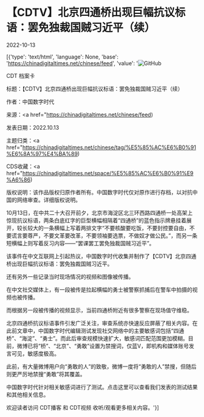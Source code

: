 # 【CDTV】北京四通桥出现巨幅抗议标语：罢免独裁国贼习近平（续）

2022-10-13

[{'type': 'text/html', 'language': None, 'base': 'https://chinadigitaltimes.net/chinese/feed', 'value': '![GitHub](https://chinadigitaltimes.net/chinese/files/2022/10/续-768x432.png)















CDT 档案卡

标题：【CDTV】北京四通桥出现巨幅抗议标语：罢免独裁国贼习近平（续）

作者：中国数字时代

来源：<a href="https://chinadigitaltimes.net/chinese/feed)

发表日期：2022.10.13

主题归类：<a href="https://chinadigitaltimes.net/chinese/tag/%E5%85%AC%E6%B0%91%E6%8A%97%E4%BA%89)

CDS收藏：<a href="https://chinadigitaltimes.net/space/%E5%85%AC%E6%B0%91%E9%A6%86)

版权说明：该作品版权归原作者所有。中国数字时代仅对原作进行存档，以对抗中国的网络审查。详细版权说明。





10月13日，在中共二十大召开前夕，北京市海淀区北三环西路四通桥一处高架上惊现抗议标语，两条白底红字的巨型横幅相隔着“四通桥”的蓝色指示牌悬挂着展开，较长较大的一条横幅上写着两排文字“不要核酸要吃饭，不要封控要自由，不要谎言要尊严，不要文革要改革，不要领袖要选票，不做奴才做公民。”，而另一条短横幅上则写着反习内容——“罢课罢工罢免独裁国贼习近平”。

该事件在中文互联网上引起热议，中国数字时代收集并制作了【CDTV】北京四通桥出现巨幅抗议标语：罢免独裁国贼习近平。

还有另外一些记录当时现场情况的视频和图像被传播。

在中文社交媒体上，有一段被传是拉起横幅的勇士被警察抓捕后在警车中拍摄的视频也被传播。

而根据另一段被传播的视频显示，当前四通桥附近有很多警察在现场值守维稳。

北京四通桥抗议标语事件引发广泛关注，审查系统亦快速反应屏蔽了相关内容。在此前文章中，中国数字时代编辑测试发现社交网络中的主要敏感词包括“四通桥”、“海淀”、“勇士”。而此后审查规模快速扩大，敏感词匹配范围更加模糊。目前，微博已将“桥”、“北京”、“勇敢”设置为禁搜词，仅蓝V，即机构和媒体账号发言可见，敏感度极高。

此前，有大量微博用户向“勇敢的人”的致敬，微博一度将“勇敢的人”禁搜，但随后则更严厉地禁搜“勇敢”将其覆盖。

中国数字时代针对相关敏感词进行了测试。点击这里可以查看我们发表的测试结果和其他相关信息。





欢迎读者访问 CDT播客 和 CDT视频 收听/观看更多相关内容。'}]